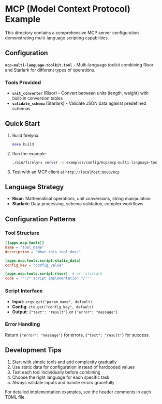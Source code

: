 # MCP (Model Context Protocol) Example

This directory contains a comprehensive MCP server configuration demonstrating multi-language scripting capabilities.

## Configuration

**`mcp-multi-language-toolkit.toml`** - Multi-language toolkit combining Risor and Starlark for different types of operations.

### Tools Provided

- **`unit_converter`** (Risor) - Convert between units (length, weight) with built-in conversion tables
- **`validate_schema`** (Starlark) - Validate JSON data against predefined schemas

## Quick Start

1. Build firelynx:
   ```bash
   make build
   ```

2. Run the example:
   ```bash
   ./bin/firelynx server -c examples/config/mcp/mcp-multi-language-toolkit.toml
   ```

3. Test with an MCP client at `http://localhost:8083/mcp`

## Language Strategy

- **Risor**: Mathematical operations, unit conversions, string manipulation
- **Starlark**: Data processing, schema validation, complex workflows

## Configuration Patterns

### Tool Structure
```toml
[[apps.mcp.tools]]
name = "tool_name"
description = "What this tool does"

[apps.mcp.tools.script.static_data]
config_key = "config_value"

[apps.mcp.tools.script.risor]  # or .starlark
code = '''/* script implementation */'''
```

### Script Interface
- **Input**: `args.get("param_name", default)`
- **Config**: `ctx.get("config_key", default)`  
- **Output**: `{"text": "result"}` or `{"error": "message"}`

### Error Handling
Return `{"error": "message"}` for errors, `{"text": "result"}` for success.

## Development Tips

1. Start with simple tools and add complexity gradually
2. Use static data for configuration instead of hardcoded values
3. Test each tool individually before combining
4. Choose the right language for each specific task
5. Always validate inputs and handle errors gracefully

For detailed implementation examples, see the header comments in each TOML file.